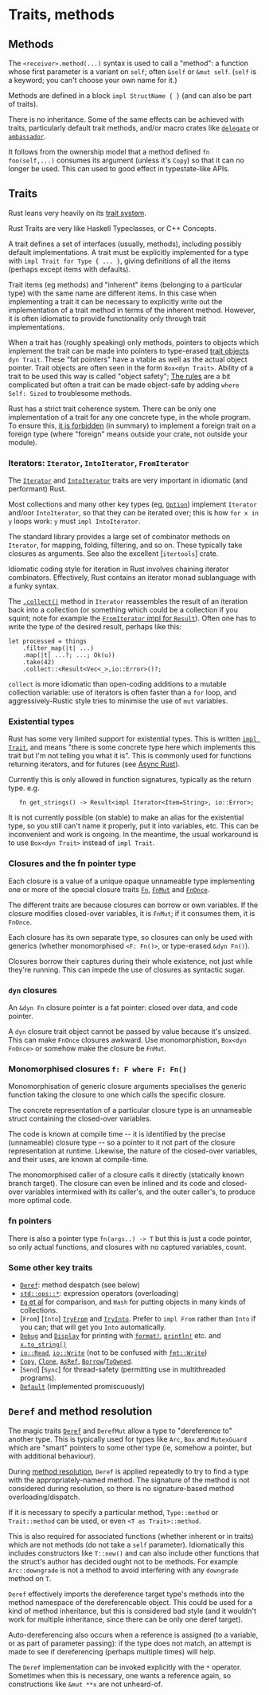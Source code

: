 Traits, methods
===============

[comment]: # ( Copyright 2021 Ian Jackson and contributors  )
[comment]: # ( SPDX-License-Identifier: MIT                 )
[comment]: # ( There is NO WARRANTY.                        )

Methods
-------

The `<receiver>.method(...)` syntax is used to call a "method":
a function
whose first parameter is a variant on `self`;
often `&self` or `&mut self`.
(`self` is a keyword; you can't choose your own name for it.)

Methods are defined in a block `impl StructName { }`
(and can also be part of traits).

There is no inheritance.
Some of the same effects can be achieved with traits,
particularly default trait methods,
and/or macro crates like 
[`delegate`](https://crates.io/crates/delegate) or
[`ambassador`](https://crates.io/crates/ambassador).

It follows from the ownership model that a method defined
`fn foo(self,...)` consumes its argument (unless it's `Copy`)
so that it can no longer be used.
This can used to good effect in typestate-like APIs.


Traits
------

Rust leans very heavily on its [trait system](https://doc.rust-lang.org/reference/items/traits.html).

Rust Traits are very like Haskell Typeclasses,
or C++ Concepts.

A trait defines a set of interfaces (usually, methods),
including possibly default implementations.
A trait must be explicitly implemented for a type
with `impl Trait for Type { ... }`,
giving definitions of all the items (perhaps except items with defaults).

Trait items (eg methods) and
"inherent" items (belonging to a particular type)
with the same name
are different items.
In this case when implementing a trait it can be necessary to
explicitly write out the implementation of a trait method
in terms of the inherent method.
However,
it is often idiomatic to provide functionality
only through trait implementations.

When a trait has (roughly speaking) only methods,
pointers to objects which implement the trait can be
made into pointers to type-erased [trait objects](https://doc.rust-lang.org/reference/types/trait-object.html#trait-objects) `dyn Trait`.
These "fat pointers" have a vtable as well as the actual object pointer.
Trait objects are often seen in the form `Box<dyn Trait>`.
Ability of a trait to be used this way is called "object safety";
[The rules](https://doc.rust-lang.org/reference/items/traits.html#object-safety) are a bit complicated but often a trait can be made
object-safe by adding `where Self: Sized` to troublesome methods.

Rust has a strict trait coherence system.
There can be only one implementation of a trait for any one concrete type,
in the whole program.
To ensure this, [it is forbidden](https://doc.rust-lang.org/reference/items/implementations.html#trait-implementation-coherence) (in summary)
to implement a foreign trait on a foreign type
(where "foreign" means outside your crate, not outside your module).


### Iterators: `Iterator`, `IntoIterator`, `FromIterator`


The [`Iterator`](https://doc.rust-lang.org/std/iter/trait.Iterator.html) and [`IntoIterator`](https://doc.rust-lang.org/std/iter/trait.IntoIterator.html) traits are
very important in idiomatic (and performant) Rust.

Most collections and many other key types (eg, [`Option`](https://doc.rust-lang.org/std/option/enum.Option.html)) implement
`Iterator` and/oor `IntoIterator`,
so that they can be iterated over;
this is how `for x in y` loops work:
`y` must `impl IntoIterator`.

The standard library provides a large set of combinator methods
on `Iterator`,
for mapping, folding, filtering, and so on.
These typically take closures as arguments.
See also the excellent [`itertools`] crate.

Idiomatic coding style for iteration in Rust involves
chaining iterator combinators.
Effectively,
Rust contains an iterator monad sublanguage with a funky syntax.

The [`.collect()`](https://doc.rust-lang.org/std/iter/trait.Iterator.html#method.collect) method in `Iterator`
reassembles the result of an iteration
back into a collection
(or something which could be a collection if you squint;
note for example the [`FromIterator` impl for `Result`](https://doc.rust-lang.org/std/iter/trait.FromIterator.html#impl-FromIterator%3CResult%3CA%2C%20E%3E%3E)).
Often one has to write the type of the desired result,
perhaps like this:

```
let processed = things
    .filter_map(|t| ...)
    .map(|t| ...?; ...; Ok(u))
    .take(42)
    .collect::<Result<Vec<_>,io::Error>()?;
```

`collect` is more idiomatic than
open-coding additions to a mutable collection variable:
use of iterators is often faster than a `for` loop, and
aggressively-Rustic style tries to minimise the use of
`mut` variables.


### Existential types


Rust has some very limited support for existential types.
This is written [`impl Trait`](https://doc.rust-lang.org/reference/types/impl-trait.html),
and means
"there is some concrete type here which implements this trait
but I'm not telling you what it is".
This is commonly used for functions returning iterators,
and for futures (see [Async Rust](async.html)).

Currently this is only allowed in function signatures,
typically as the return type.  e.g.
```
   fn get_strings() -> Result<impl Iterator<Item=String>, io::Error>;
```

It is not currently possible (on stable) to make an alias for the existential
type,
so you still can't name it properly,
put it into variables, etc.
This can be inconvenient and work is ongoing.
In the meantime,
the usual workaround is to use `Box<dyn Trait>`
instead of `impl Trait`.


### Closures and the fn pointer type


Each closure is a value of a unique opaque unnameable type
implementing one or more of the special closure traits
[`Fn`](https://doc.rust-lang.org/std/ops/trait.Fn.html),
[`FnMut`](https://doc.rust-lang.org/std/ops/trait.FnMut.html) and
[`FnOnce`](https://doc.rust-lang.org/std/ops/trait.FnOnce.html).

The different traits are because closures can borrow or own variables.
If the closure modifies closed-over variables, it is `FnMut`;
if it consumes them, it is `FnOnce`.

Each closure has its own separate type,
so closures can only be used with generics
(whether monomorphised `<F: Fn()>`, or type-erased `&dyn Fn()`).

Closures borrow their captures during their whole existence,
not just while they're running.
This can impede the use of closures as syntactic sugar.


### `dyn` closures


An `&dyn Fn` closure pointer is a fat pointer:
closed over data, and code pointer.

A `dyn` closure trait object
cannot be passed by value because it's unsized.
This can make `FnOnce` closures awkward.
Use monomorphistion,
`Box<dyn FnOnce>` or somehow make the closure be `FnMut`.

### Monomorphised closures `f: F where F: Fn()`


Monomorphisation of generic closure arguments
specialises the generic function taking the closure
to one which calls the specific closure.

The concrete representation of a particular closure type
is an unnameable struct containing the closed-over variables.

The code is known at compile time --
it is identified by the precise (unnameable) closure type --
so a pointer to it not part of the closure representation at runtime.
Likewise, the nature of the closed-over variables, and their uses,
are known at compile-time.

The monomorphised caller of a closure calls it directly
(statically known branch target).
The closure can even be inlined and its code and closed-over variables
intermixed with its caller's, and the outer caller's,
to produce more optimal code.

### fn pointers


There is also a pointer type `fn(args..) -> T`
but this is just a code pointer,
so only actual functions,
and closures with no captured variables,
count.


### Some other key traits


 * [`Deref`](https://doc.rust-lang.org/std/ops/trait.Deref.html): method despatch (see below)
 * [`std::ops::*`](https://doc.rust-lang.org/std/ops/index.html): expression operators (overloading)
 * [`Eq` et al](https://doc.rust-lang.org/std/cmp/index.html) for comparison, and `Hash` for putting objects in many kinds of collections.
 * [`From`]
   [`Into`]
   [`TryFrom`](https://doc.rust-lang.org/std/convert/trait.TryFrom.html) and 
   [`TryInto`](https://doc.rust-lang.org/std/convert/trait.TryInto.html).
   Prefer to `impl From` rather than `Into` if you can;
   that will get you `Into` automatically.
 * [`Debug`](https://doc.rust-lang.org/std/fmt/trait.Debug.html) and
   [`Display`](https://doc.rust-lang.org/std/fmt/trait.Display.html) for printing with
   [`format!`](https://doc.rust-lang.org/std/fmt/index.html),
   [`println!`](https://doc.rust-lang.org/std/macro.println.html) etc. and
   [`x.to_string()`](https://doc.rust-lang.org/std/string/trait.ToString.html)
 * [`io::Read`](https://doc.rust-lang.org/std/io/trait.Read.html),
   [`io::Write`](https://doc.rust-lang.org/std/io/trait.Write.html) (not to be confused with [`fmt::Write`](https://doc.rust-lang.org/std/fmt/trait.Write.html))
 * [`Copy`](https://doc.rust-lang.org/std/marker/trait.Copy.html),
   [`Clone`](https://doc.rust-lang.org/std/clone/trait.Clone.html),
   [`AsRef`](https://doc.rust-lang.org/std/convert/trait.AsRef.html),
   [`Borrow`](https://doc.rust-lang.org/std/borrow/trait.Borrow.html)/[`ToOwned`](https://doc.rust-lang.org/std/borrow/trait.ToOwned.html).
 * [`Send`] [`Sync`]
   for thread-safety (permitting use in multithreaded programs).
 * [`Default`](https://doc.rust-lang.org/std/default/trait.Default.html)
   (implemented promiscuously)


`Deref` and method resolution
-------------------------------

The magic traits [`Deref`](https://doc.rust-lang.org/std/ops/trait.Deref.html) and `DerefMut`
allow a type to "dereference to"
another type.
This is typically used for types like `Arc`, `Box`
and `MutexGuard` which are "smart" pointers to some other type
(ie, somehow a pointer, but with additional behaviour).

During [method resolution](https://doc.rust-lang.org/reference/expressions/method-call-expr.html),
`Deref` is applied repeatedly to try to find a type
with the appropriately-named method.
The signature of the method is not considered during resolution,
so there is no signature-based method overloading/dispatch.

If it is necessary to specify a particular method,
`Type::method` or
`Trait::method` can be used,
or even `<T as Trait>::method`.

This is also required for associated functions
(whether inherent or in traits)
which are not methods (do not take a `self` parameter).
Idiomatically this includes constructors like `T::new()`
and can also include other functions that
the struct's author has decided ought not to be methods.
For example `Arc::downgrade` is not a method
to avoid interfering with any `downgrade` method on `T`.

`Deref` effectively imports the dereference target type's methods
into the method namespace of the dereferencable object.
This could be used for a kind of method inheritance,
but this is considered bad style
(and it wouldn't work for multiple inheritance,
since there can be only one deref target).

Auto-dereferencing also occurs when a reference is assigned
(to a variable, or as part of parameter passing):
if the type does not match,
an attempt is made to see if dereferencing
(perhaps multiple times) will help.

The `Deref` implementation can be invoked explicitly
with the `*` operator.
Sometimes when this is necessary,
one wants a reference again,
so constructions like `&mut **x` are not unheard-of.
